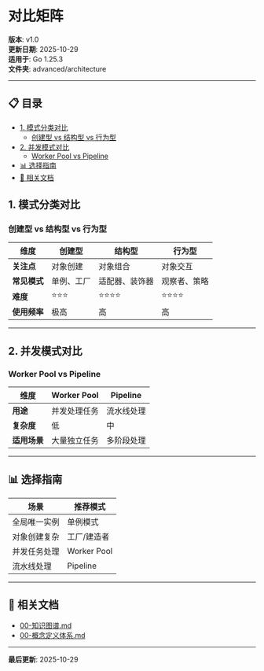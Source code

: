 ﻿# 对比矩阵

**版本**: v1.0  
**更新日期**: 2025-10-29  
**适用于**: Go 1.25.3  
**文件夹**: advanced/architecture

---

## 📋 目录


- [1. 模式分类对比](#1.-模式分类对比)
  - [创建型 vs 结构型 vs 行为型](#创建型-vs-结构型-vs-行为型)
- [2. 并发模式对比](#2.-并发模式对比)
  - [Worker Pool vs Pipeline](#worker-pool-vs-pipeline)
- [📊 选择指南](#选择指南)
- [🔗 相关文档](#相关文档)

## 1. 模式分类对比

### 创建型 vs 结构型 vs 行为型

| 维度 | 创建型 | 结构型 | 行为型 |
|------|--------|--------|--------|
| **关注点** | 对象创建 | 对象组合 | 对象交互 |
| **常见模式** | 单例、工厂 | 适配器、装饰器 | 观察者、策略 |
| **难度** | ⭐⭐⭐ | ⭐⭐⭐⭐ | ⭐⭐⭐⭐ |
| **使用频率** | 极高 | 高 | 高 |

---

## 2. 并发模式对比

### Worker Pool vs Pipeline

| 维度 | Worker Pool | Pipeline |
|------|------------|----------|
| **用途** | 并发处理任务 | 流水线处理 |
| **复杂度** | 低 | 中 |
| **适用场景** | 大量独立任务 | 多阶段处理 |

---

## 📊 选择指南

| 场景 | 推荐模式 |
|------|---------|
| 全局唯一实例 | 单例模式 |
| 对象创建复杂 | 工厂/建造者 |
| 并发任务处理 | Worker Pool |
| 流水线处理 | Pipeline |

---

## 🔗 相关文档

- [00-知识图谱.md](./00-知识图谱.md)
- [00-概念定义体系.md](./00-概念定义体系.md)

---

**最后更新**: 2025-10-29

